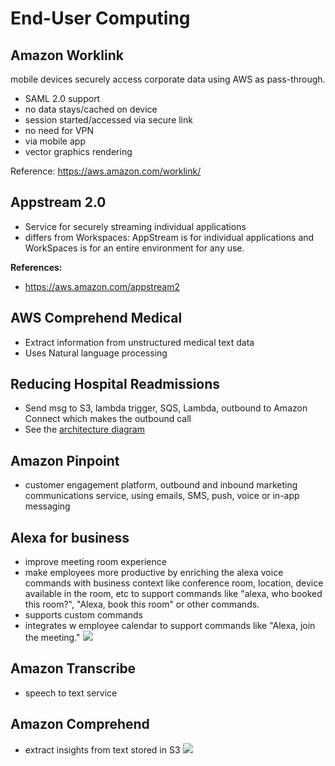 # End-User Computing

## Amazon Worklink
mobile devices securely access corporate data using AWS as pass-through. 
- SAML 2.0 support
- no data stays/cached on device
- session started/accessed via secure link
- no need for VPN
- via mobile app
- vector graphics rendering

Reference: https://aws.amazon.com/worklink/

## Appstream 2.0   

- Service for securely streaming individual applications
- differs from Workspaces: AppStream is for individual applications and WorkSpaces is for an entire environment for any use. 

**References:**
- https://aws.amazon.com/appstream2

## AWS Comprehend Medical
- Extract information from unstructured medical text data
- Uses Natural language processing

## Reducing Hospital Readmissions
- Send msg to S3, lambda trigger, SQS, Lambda, outbound to Amazon Connect which makes the outbound call
- See the [architecture diagram](https://d1.awsstatic.com/architecture-diagrams/ArchitectureDiagrams/reduce-hospital-readmissions-ra.pdf)

## Amazon Pinpoint
- customer engagement platform, outbound and inbound marketing communications service, using emails, SMS, push, voice or in-app messaging

## Alexa for business
- improve meeting room experience
- make employees more productive by enriching the alexa voice commands with business context like conference room, location, device available in the room, etc to support commands like "alexa, who booked this room?", "Alexa, book this room" or other commands. 
- supports custom commands
- integrates w employee calendar to support commands like "Alexa, join the meeting." 
![](https://d1.awsstatic.com/product-marketing/A4B/product-page-diagram-AlexaForBusiness_how-it-works.2d3a37c5a31a5358d01ed8538327743d99078324.png)

## Amazon Transcribe
- speech to text service

## Amazon Comprehend
- extract insights from text stored in S3
![](https://d1.awsstatic.com/Comprehend/Use-cases_Customer-analytics.93d8f858f529bec19d1899c9d8a5625d3989e621.png)